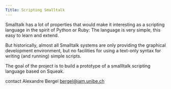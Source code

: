 ```yaml
---
Title: Scripting Smalltalk
---
```


Smalltalk has a lot of properties that would make it interesting as a scripting language in the spirit of Python or Ruby: The language is very simple, this easy to learn and extend.

But historically, almost all Smalltalk systems are only providing the graphical development environment, but no facilities for using a text-only syntax for writing (and running) simple scripts.

The goal of the project is to build a prototype of a smallltalk scripting language based on Squeak.

contact Alexandre Bergel [bergel@iam.unibe.ch](bergel@iam.unibe.ch)

